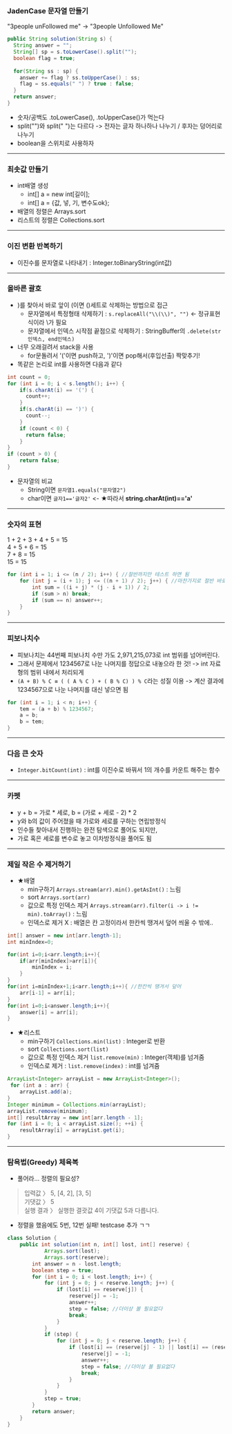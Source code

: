 ### JadenCase 문자열 만들기
"3people unFollowed me" -> "3people Unfollowed Me"
```java 
public String solution(String s) {
  String answer = "";
  String[] sp = s.toLowerCase().split("");
  boolean flag = true;
  
  for(String ss : sp) {
    answer += flag ? ss.toUpperCase() : ss;
    flag = ss.equals(" ") ? true : false;
  }
  return answer;
}
```
- 숫자/공백도 .toLowerCase(), .toUpperCase()가 먹는다
- split("")와 split(" ")는 다르다 -> 전자는 글자 하나하나 나누기 / 후자는 덩어리로 나누기
- boolean을 스위치로 사용하자
---- 
### 최솟값 만들기
- int배열 생성 
  - int[] a = new int[길이];
  - int[] a = {값, 넣, 기, 변수도ok};
- 배열의 정렬은 Arrays.sort
- 리스트의 정렬은 Collections.sort
----
### 이진 변환 반복하기
- 이진수를 문자열로 나타내기 : Integer.toBinaryString(int값)
----
### 올바른 괄호
- )를 찾아서 바로 앞이 (이면 ()세트로 삭제하는 방법으로 접근
  - 문자열에서 특정형태 삭제하기 : `s.replaceAll("\\(\\)", "")` <- 정규표현식이라 \\가 필요
  - 문자열에서 인덱스 시작점 끝점으로 삭제하기 : StringBuffer의 `.delete(str인덱스, end인덱스)`
- 너무 오래걸려서 stack을 사용
  - for문돌려서 '('이면 push하고, ')'이면 pop해서(후입선출) 짝맞추기!
- 똑같은 논리로 int를 사용하면 다음과 같다
```java
int count = 0;
for (int i = 0; i < s.length(); i++) {
    if(s.charAt(i) == '(') {
      count++;
    }
    if(s.charAt(i) == ')') {
      count--;
    }
    if (count < 0) {
      return false;
    }
}
if (count > 0) {
    return false;
}   
```  
- 문자열의 비교
  - String이면 `문자열1.equals("문자열2")`
  - char이면 `글자1=='글자2'` <- ★따라서 **string.charAt(int)=='a'**
----
### 숫자의 표현
1 + 2 + 3 + 4 + 5 = 15  
4 + 5 + 6 = 15  
7 + 8 = 15  
15 = 15  
```java
for (int i = 1; i <= (n / 2); i++) { //절반까지만 테스트 하면 됨 
    for (int j = (i + 1); j <= ((n + 1) / 2); j++) { //마찬가지로 절반 바로 다음까지만 
        int sum = ((i + j) * (j - i + 1)) / 2; 
        if (sum > n) break;
        if (sum == n) answer++;
    }
}
```
----
### 피보나치수
- 피보나치는 44번째 피보나치 수만 가도 2,971,215,073로 int 범위를 넘어버린다.
- 그래서 문제에서 1234567로 나눈 나머지를 정답으로 내놓으라 한 것! -> int 자료형의 범위 내에서 처리되게
- `(A + B) % C ≡ ( ( A % C ) + ( B % C) ) % C`라는 성질 이용 -> 계산 결과에 1234567으로 나눈 나머지를 대신 넣으면 됨
```java
for (int i = 1; i < n; i++) {
    tem = (a + b) % 1234567;
    a = b;
    b = tem;
}
```
----
### 다음 큰 숫자
- `Integer.bitCount(int)` : int를 이진수로 바꿔서 1의 개수를 카운트 해주는 함수
---- 
### 카펫
- y + b = 가로 * 세로, b = (가로 + 세로 - 2) * 2
- y와 b의 값이 주어졌을 때 가로와 세로를 구하는 연립방정식
- 인수들 찾아내서 진행하는 완전 탐색으로 풀어도 되지만,
- 가로 혹은 세로를 변수로 놓고 이차방정식을 풀어도 됨
----
### 제일 작은 수 제거하기
- ★배열
  - min구하기 `Arrays.stream(arr).min().getAsInt()` : 느림
  - sort `Arrays.sort(arr)`
  - 값으로 특정 인덱스 제거 `Arrays.stream(arr).filter(i -> i != min).toArray()` : 느림
  - 인덱스로 제거 X : 배열은 칸 고정이라서 한칸씩 땡겨서 덮어 씌울 수 밖에..
```java
int[] answer = new int[arr.length-1];
int minIndex=0;

for(int i=0;i<arr.length;i++){
    if(arr[minIndex]>arr[i]){
        minIndex = i;
    }
}
for(int i=minIndex+1;i<arr.length;i++){ //한칸씩 땡겨서 덮어 
    arr[i-1] = arr[i];
}
for(int i=0;i<answer.length;i++){
    answer[i] = arr[i];
}
```
- ★리스트
  - min구하기 `Collections.min(list)` : Integer로 반환
  - sort `Collections.sort(list)`
  - 값으로 특정 인덱스 제거 `list.remove(min)` : Integer(객체)를 넘겨줌
  - 인덱스로 제거 : `list.remove(index)` : int를 넘겨줌
```java
ArrayList<Integer> arrayList = new ArrayList<Integer>();
 for (int a : arr) {
    arrayList.add(a);
}
Integer minimum = Collections.min(arrayList);
arrayList.remove(minimum);
int[] resultArray = new int[arr.length - 1];
for (int i = 0; i < arrayList.size(); ++i) {
    resultArray[i] = arrayList.get(i);
}
````
----
### 탐욕법(Greedy) 체육복
- 풀어라... 정렬의 필요성?  
> 입력값 〉	5, [4, 2], [3, 5]  
> 기댓값 〉	5  
> 실행 결과 〉	실행한 결괏값 4이 기댓값 5과 다릅니다.  
- 정렬을 했음에도 5번, 12번 실패! testcase 추가 ㄱㄱ 
``` JAVA
class Solution {
    public int solution(int n, int[] lost, int[] reserve) {
    		Arrays.sort(lost);
       	 	Arrays.sort(reserve);
		int answer = n - lost.length;
		boolean step = true;
		for (int i = 0; i < lost.length; i++) {
			for (int j = 0; j < reserve.length; j++) {
				if (lost[i] == reserve[j]) {
					reserve[j] = -1;
					answer++;
					step = false; //더이상 볼 필요없다
					break;
				}
			}
			if (step) {
				for (int j = 0; j < reserve.length; j++) {
					if (lost[i] == (reserve[j] - 1) || lost[i] == (reserve[j] + 1)) {
						reserve[j] = -1;
						answer++;
						step = false; //더이상 볼 필요없다
						break;
					}
				}
			}
			step = true;
		}
        return answer;
    }
}
``` 
